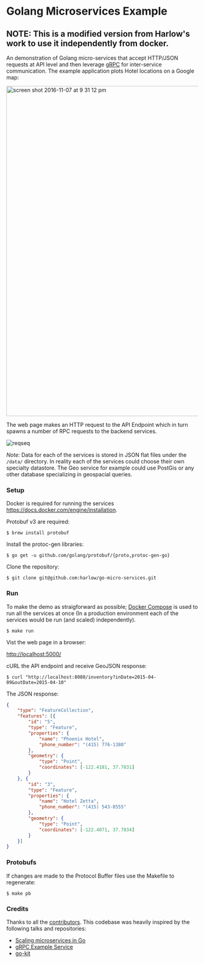 # Golang Microservices Example

## NOTE: This is a modified version from Harlow's work to use it independently from docker.

An demonstration of Golang micro-services that accept HTTP/JSON requests at API level and then
leverage [gRPC][1] for inter-service communication. The example application plots Hotel locations on a Google map:

<img width="865" alt="screen shot 2016-11-07 at 9 31 12 pm" src="https://cloud.githubusercontent.com/assets/739782/20087958/de0ef9b4-a531-11e6-953a-4425fe445883.png">

The web page makes an HTTP request to the API Endpoint which in turn spawns a number of RPC requests to the backend services.
 
![reqseq](https://user-images.githubusercontent.com/739782/29102656-8328b66e-7c6f-11e7-8fe5-c9d5f90e213f.png)

_Note:_ Data for each of the services is stored in JSON flat files under the `/data/` directory. In reality each of the services could choose their own specialty datastore. The Geo service for example could use PostGis or any other database specializing in geospacial queries.

### Setup

Docker is required for running the services https://docs.docker.com/engine/installation.

Protobuf v3 are required:

    $ brew install protobuf

Install the protoc-gen libraries:

    $ go get -u github.com/golang/protobuf/{proto,protoc-gen-go}

Clone the repository:

    $ git clone git@github.com:harlow/go-micro-services.git

### Run

To make the demo as straigforward as possible; [Docker Compose](https://docs.docker.com/compose/) is used to run all the services at once (In a production environment each of the services would be run (and scaled) independently).

    $ make run

Vist the web page in a browser:

[http://localhost:5000/](http://localhost:5000/)

cURL the API endpoint and receive GeoJSON response:

    $ curl "http://localhost:8080/inventory?inDate=2015-04-09&outDate=2015-04-10" 

The JSON response:

```json
{
	"type": "FeatureCollection",
	"features": [{
		"id": "5",
		"type": "Feature",
		"properties": {
			"name": "Phoenix Hotel",
			"phone_number": "(415) 776-1380"
		},
		"geometry": {
			"type": "Point",
			"coordinates": [-122.4181, 37.7831]
		}
	}, {
		"id": "3",
		"type": "Feature",
		"properties": {
			"name": "Hotel Zetta",
			"phone_number": "(415) 543-8555"
		},
		"geometry": {
			"type": "Point",
			"coordinates": [-122.4071, 37.7834]
		}
	}]
}
```

### Protobufs

If changes are made to the Protocol Buffer files use the Makefile to regenerate:

    $ make pb

### Credits

Thanks to all the [contributors][6]. This codebase was heavily inspired by the following talks and repositories:

* [Scaling microservices in Go][3]
* [gRPC Example Service][4]
* [go-kit][5]

[1]: http://www.grpc.io/
[2]: https://github.com/docker/compose/issues/3560
[3]: https://speakerdeck.com/mattheath/scaling-microservices-in-go-high-load-strategy-2015
[4]: https://github.com/grpc/grpc-go/tree/master/examples/route_guide
[5]: https://github.com/go-kit/kit
[6]: https://github.com/harlow/go-micro-services/graphs/contributors
